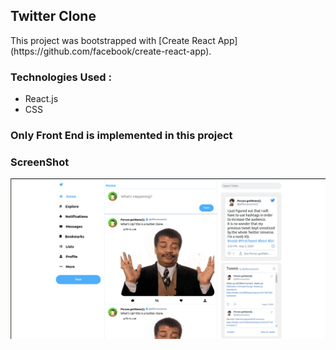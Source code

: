 <h2>
Twitter Clone
</h2>
<p>
This project was bootstrapped with [Create React App](https://github.com/facebook/create-react-app).
</p>
<h3> Technologies Used :</h3>
<ul>
  <li> React.js </li>
  <li> CSS </li>
</ul>

<h3> Only Front End is implemented in this project </h3>
<h3> ScreenShot </h3>
<img src="demo.png" alt="screenshot">
